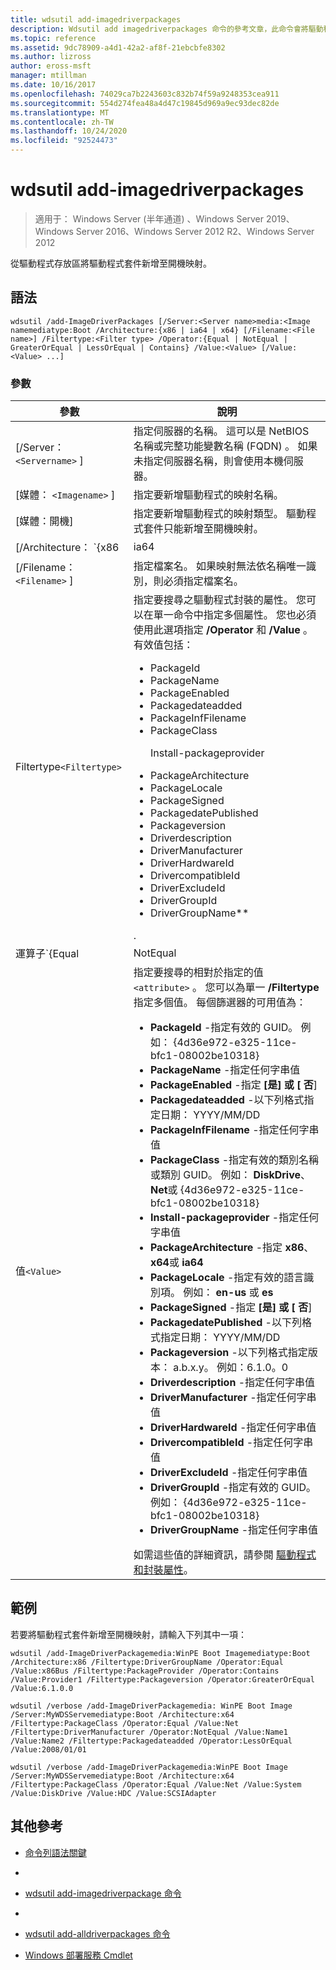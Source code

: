 ```yaml
---
title: wdsutil add-imagedriverpackages
description: Wdsutil add imagedriverpackages 命令的參考文章，此命令會將驅動程式套件從驅動程式存放區新增至開機映射。
ms.topic: reference
ms.assetid: 9dc78909-a4d1-42a2-af8f-21ebcbfe8302
ms.author: lizross
author: eross-msft
manager: mtillman
ms.date: 10/16/2017
ms.openlocfilehash: 74029ca7b2243603c832b74f59a9248353cea911
ms.sourcegitcommit: 554d274fea48a4d47c19845d969a9ec93dec82de
ms.translationtype: MT
ms.contentlocale: zh-TW
ms.lasthandoff: 10/24/2020
ms.locfileid: "92524473"
---
```

# <a name="wdsutil-add-imagedriverpackages"></a>wdsutil add-imagedriverpackages

> 適用于： Windows Server (半年通道) 、Windows Server 2019、Windows Server 2016、Windows Server 2012 R2、Windows Server 2012

從驅動程式存放區將驅動程式套件新增至開機映射。

## <a name="syntax"></a>語法

```
wdsutil /add-ImageDriverPackages [/Server:<Server name>media:<Image namemediatype:Boot /Architecture:{x86 | ia64 | x64} [/Filename:<File name>] /Filtertype:<Filter type> /Operator:{Equal | NotEqual | GreaterOrEqual | LessOrEqual | Contains} /Value:<Value> [/Value:<Value> ...]
```

### <a name="parameters"></a>參數

| 參數 | 說明 |
|--|--|
| [/Server： `<Servername>` ] | 指定伺服器的名稱。 這可以是 NetBIOS 名稱或完整功能變數名稱 (FQDN) 。 如果未指定伺服器名稱，則會使用本機伺服器。 |
| [媒體： `<Imagename>` ] | 指定要新增驅動程式的映射名稱。 |
| [媒體：開機] | 指定要新增驅動程式的映射類型。 驅動程式套件只能新增至開機映射。 |
| [/Architecture： `{x86 | ia64 | x64}` ] | 指定開機映射的架構。 由於不同架構中的開機映射可以有相同的映射名稱，因此您應該指定架構，以確保使用正確的映射。 |
| [/Filename： `<Filename>` ] | 指定檔案名。 如果映射無法依名稱唯一識別，則必須指定檔案名。 |
| Filtertype`<Filtertype>` | 指定要搜尋之驅動程式封裝的屬性。 您可以在單一命令中指定多個屬性。 您也必須使用此選項指定 **/Operator** 和 **/Value** 。 有效值包括：<ul><li>PackageId</li><li>PackageName</li><li>PackageEnabled</li><li>Packagedateadded</li><li>PackageInfFilename</li><li>PackageClass<p>Install-packageprovider</li><li>PackageArchitecture</li><li>PackageLocale</li><li>PackageSigned</li><li>PackagedatePublished</li><li>Packageversion</li><li>Driverdescription</li><li>DriverManufacturer</li><li>DriverHardwareId</li><li>DrivercompatibleId</li><li>DriverExcludeId</li><li>DriverGroupId</li><li>DriverGroupName**</li></ul>. |
| 運算子`{Equal|NotEqual|GreaterOrEqual|LessOrEqual|Contains}` | 指定屬性與值之間的關聯性。 您只能以字串屬性指定 **Contains** 。 您只能使用 date 和 version 屬性指定 **GreaterOrEqual** 和 **LessOrEqual** 。 |
| 值`<Value>` | 指定要搜尋的相對於指定的值 `<attribute>` 。 您可以為單一 **/Filtertype**指定多個值。 每個篩選器的可用值為：<ul><li>**PackageId** -指定有效的 GUID。 例如： {4d36e972-e325-11ce-bfc1-08002be10318}</li><li>**PackageName** -指定任何字串值</li><li>**PackageEnabled** -指定 **[是] 或 [** **否**]</li><li>**Packagedateadded** -以下列格式指定日期： YYYY/MM/DD</li><li>**PackageInfFilename** -指定任何字串值</li><li>**PackageClass** -指定有效的類別名稱或類別 GUID。 例如： **DiskDrive**、 **Net**或 {4d36e972-e325-11ce-bfc1-08002be10318}</li><li>**Install-packageprovider** -指定任何字串值</li><li>**PackageArchitecture** -指定 **x86**、 **x64**或 **ia64**</li><li>**PackageLocale** -指定有效的語言識別項。 例如： **en-us** 或 **es**</li><li>**PackageSigned** -指定 **[是] 或 [** **否**]</li><li>**PackagedatePublished** -以下列格式指定日期： YYYY/MM/DD</li><li>**Packageversion** -以下列格式指定版本： a.b.x.y。 例如：6.1.0。0</li><li>**Driverdescription** -指定任何字串值</li><li>**DriverManufacturer** -指定任何字串值</li><li>**DriverHardwareId** -指定任何字串值</li><li>**DrivercompatibleId** -指定任何字串值</li><li>**DriverExcludeId** -指定任何字串值</li><li>**DriverGroupId** -指定有效的 GUID。 例如： {4d36e972-e325-11ce-bfc1-08002be10318}</li><li>**DriverGroupName** -指定任何字串值</li></ul> 如需這些值的詳細資訊，請參閱 [驅動程式和封裝屬性](/previous-versions/windows/it-pro/windows-server-2008-R2-and-2008/dd759262(v=ws.11))。 |

## <a name="examples"></a>範例

若要將驅動程式套件新增至開機映射，請輸入下列其中一項：

```
wdsutil /add-ImageDriverPackagemedia:WinPE Boot Imagemediatype:Boot /Architecture:x86 /Filtertype:DriverGroupName /Operator:Equal /Value:x86Bus /Filtertype:PackageProvider /Operator:Contains /Value:Provider1 /Filtertype:Packageversion /Operator:GreaterOrEqual /Value:6.1.0.0
```

```
wdsutil /verbose /add-ImageDriverPackagemedia: WinPE Boot Image /Server:MyWDSServemediatype:Boot /Architecture:x64 /Filtertype:PackageClass /Operator:Equal /Value:Net /Filtertype:DriverManufacturer /Operator:NotEqual /Value:Name1 /Value:Name2 /Filtertype:Packagedateadded /Operator:LessOrEqual /Value:2008/01/01
```

```
wdsutil /verbose /add-ImageDriverPackagemedia:WinPE Boot Image /Server:MyWDSServemediatype:Boot /Architecture:x64 /Filtertype:PackageClass /Operator:Equal /Value:Net /Value:System /Value:DiskDrive /Value:HDC /Value:SCSIAdapter
```

## <a name="additional-references"></a>其他參考

- [命令列語法關鍵](command-line-syntax-key.md)
-
- [wdsutil add-imagedriverpackage 命令](wdsutil-add-imagedriverpackage.md)
-
- [wdsutil add-alldriverpackages 命令](wdsutil-add-alldriverpackages.md)

- [Windows 部署服務 Cmdlet](/powershell/module/wds)
